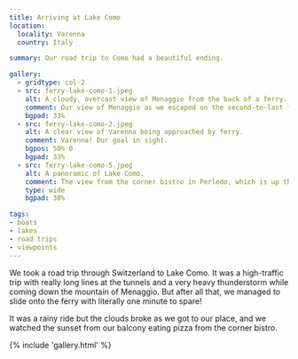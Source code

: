 ```yaml
---
title: Arriving at Lake Como
location:
  locality: Varenna
  country: Italy

summary: Our road trip to Como had a beautiful ending.

gallery:
  - gridtype: col-2
  - src: ferry-lake-como-1.jpeg
    alt: A cloudy, overcast view of Menaggio from the back of a ferry.
    comment: Our view of Menaggio as we escaped on the second-to-last ferry.
    bgpad: 33%
  - src: ferry-lake-como-2.jpeg
    alt: A clear view of Varenna being approached by ferry.
    comment: Varenna! Our goal in sight.
    bgpos: 50% 0
    bgpad: 33%
  - src: ferry-lake-como-5.jpeg
    alt: A panoramic of Lake Como.
    comment: The view from the corner bistro in Perledo, which is up the mountain from Varenna.
    type: wide
    bgpad: 30%

tags:
- boats
- lakes
- road trips
- viewpoints
---
```


We took a road trip through Switzerland to Lake Como. It was a high-traffic trip with really long lines at the tunnels and a very heavy thunderstorm while coming down the mountain of Menaggio. But after all that, we managed to slide onto the ferry with literally one minute to spare!

It was a rainy ride but the clouds broke as we got to our place, and we watched the sunset from our balcony eating pizza from the corner bistro.

{% include 'gallery.html' %}
